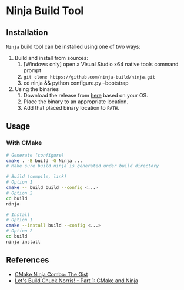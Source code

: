 # Ninja Build Tool

## Installation
`Ninja` build tool can be installed using one of two ways:
1. Build and install from sources:
    1. [Windows only] open a Visual Studio x64 native tools command prompt
    2. `git clone https://github.com/ninja-build/ninja.git`
    3. cd ninja && python configure.py –bootstrap
2. Using the binaries
    1. Download the release from [here](https://github.com/ninja-build/ninja/releases) based on your OS.
    2. Place the binary to an appropriate location.
    3. Add that placed binary location to `PATH`. 

## Usage
### With CMake
```bash
# Generate (configure)
cmake . -B build -G Ninja ...
# Make sure build.ninja is generated under build directory

# Build (compile, link)
# Option 1
cmake -- build build --config <...>
# Option 2
cd build
ninja

# Install
# Option 1
cmake --install build --config <...>
# Option 2
cd build
ninja install
```
## References
- [CMake Ninja Combo: The Gist](https://www.incredibuild.com/blog/cmake-ninja-combo-the-gist)
- [Let's Build Chuck Norris! - Part 1: CMake and Ninja](https://dmerej.info/blog/post/chuck-norris-part-1-cmake-ninja/)